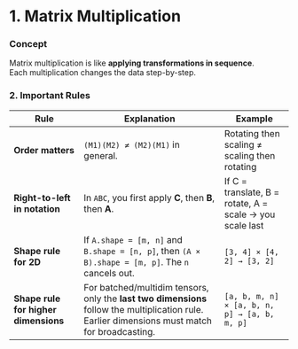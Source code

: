 # 1. Matrix Multiplication

### Concept
Matrix multiplication is like **applying transformations in sequence**.  
Each multiplication changes the data step-by-step.



### 2. Important Rules

| Rule | Explanation | Example |
|------|-------------|---------|
| **Order matters** | `(M1)(M2) ≠ (M2)(M1)` in general. | Rotating then scaling ≠ scaling then rotating |
| **Right-to-left in notation** | In `ABC`, you first apply **C**, then **B**, then **A**. | If C = translate, B = rotate, A = scale → you scale last |
| **Shape rule for 2D** | If `A.shape = [m, n]` and `B.shape = [n, p]`, then `(A × B).shape = [m, p]`. The `n` cancels out. | `[3, 4] × [4, 2] → [3, 2]` |
| **Shape rule for higher dimensions** | For batched/multidim tensors, only the **last two dimensions** follow the multiplication rule. Earlier dimensions must match for broadcasting. | `[a, b, m, n] × [a, b, n, p] → [a, b, m, p]` |


